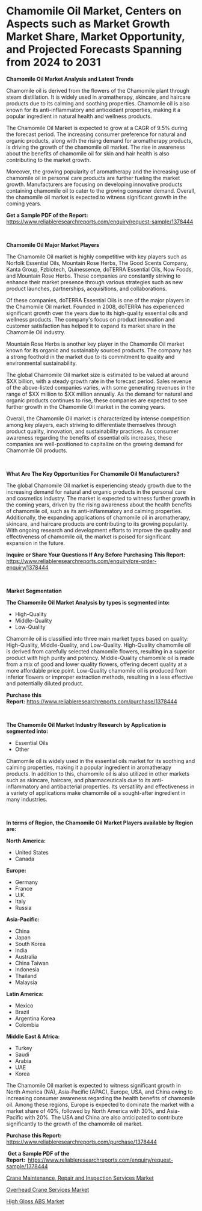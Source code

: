 <p><h1>Chamomile Oil Market, Centers on Aspects such as Market Growth Market Share, Market Opportunity, and Projected Forecasts Spanning from 2024 to 2031</h1></p><p><strong>Chamomile Oil Market Analysis and Latest Trends</strong></p>
<p><p>Chamomile oil is derived from the flowers of the Chamomile plant through steam distillation. It is widely used in aromatherapy, skincare, and haircare products due to its calming and soothing properties. Chamomile oil is also known for its anti-inflammatory and antioxidant properties, making it a popular ingredient in natural health and wellness products.</p><p>The Chamomile Oil Market is expected to grow at a CAGR of 9.5% during the forecast period. The increasing consumer preference for natural and organic products, along with the rising demand for aromatherapy products, is driving the growth of the chamomile oil market. The rise in awareness about the benefits of chamomile oil for skin and hair health is also contributing to the market growth.</p><p>Moreover, the growing popularity of aromatherapy and the increasing use of chamomile oil in personal care products are further fueling the market growth. Manufacturers are focusing on developing innovative products containing chamomile oil to cater to the growing consumer demand. Overall, the chamomile oil market is expected to witness significant growth in the coming years.</p></p>
<p><strong>Get a Sample PDF of the Report:&nbsp;</strong> <a href="https://www.reliableresearchreports.com/enquiry/request-sample/1378444">https://www.reliableresearchreports.com/enquiry/request-sample/1378444</a></p>
<p>&nbsp;</p>
<p><strong>Chamomile Oil Major Market Players</strong></p>
<p><p>The Chamomile Oil market is highly competitive with key players such as Norfolk Essential Oils, Mountain Rose Herbs, The Good Scents Company, Kanta Group, Fzbiotech, Quinessence, doTERRA Essential Oils, Now Foods, and Mountain Rose Herbs. These companies are constantly striving to enhance their market presence through various strategies such as new product launches, partnerships, acquisitions, and collaborations.</p><p>Of these companies, doTERRA Essential Oils is one of the major players in the Chamomile Oil market. Founded in 2008, doTERRA has experienced significant growth over the years due to its high-quality essential oils and wellness products. The company's focus on product innovation and customer satisfaction has helped it to expand its market share in the Chamomile Oil industry.</p><p>Mountain Rose Herbs is another key player in the Chamomile Oil market known for its organic and sustainably sourced products. The company has a strong foothold in the market due to its commitment to quality and environmental sustainability.</p><p>The global Chamomile Oil market size is estimated to be valued at around $XX billion, with a steady growth rate in the forecast period. Sales revenue of the above-listed companies varies, with some generating revenues in the range of $XX million to $XX million annually. As the demand for natural and organic products continues to rise, these companies are expected to see further growth in the Chamomile Oil market in the coming years.</p><p>Overall, the Chamomile Oil market is characterized by intense competition among key players, each striving to differentiate themselves through product quality, innovation, and sustainability practices. As consumer awareness regarding the benefits of essential oils increases, these companies are well-positioned to capitalize on the growing demand for Chamomile Oil products.</p></p>
<p>&nbsp;</p>
<p><strong>What Are The Key Opportunities For Chamomile Oil Manufacturers?</strong></p>
<p><p>The global Chamomile Oil market is experiencing steady growth due to the increasing demand for natural and organic products in the personal care and cosmetics industry. The market is expected to witness further growth in the coming years, driven by the rising awareness about the health benefits of chamomile oil, such as its anti-inflammatory and calming properties. Additionally, the expanding applications of chamomile oil in aromatherapy, skincare, and haircare products are contributing to its growing popularity. With ongoing research and development efforts to improve the quality and effectiveness of chamomile oil, the market is poised for significant expansion in the future.</p></p>
<p><strong>Inquire or Share Your Questions If Any Before Purchasing This Report:</strong> <a href="https://www.reliableresearchreports.com/enquiry/pre-order-enquiry/1378444">https://www.reliableresearchreports.com/enquiry/pre-order-enquiry/1378444</a></p>
<p>&nbsp;</p>
<p><strong>Market Segmentation</strong></p>
<p><strong>The Chamomile Oil Market Analysis by types is segmented into:</strong></p>
<p><ul><li>High-Quality</li><li>Middle-Quality</li><li>Low-Quality</li></ul></p>
<p><p>Chamomile oil is classified into three main market types based on quality: High-Quality, Middle-Quality, and Low-Quality. High-Quality chamomile oil is derived from carefully selected chamomile flowers, resulting in a superior product with high purity and potency. Middle-Quality chamomile oil is made from a mix of good and lower quality flowers, offering decent quality at a more affordable price point. Low-Quality chamomile oil is produced from inferior flowers or improper extraction methods, resulting in a less effective and potentially diluted product.</p></p>
<p><strong>Purchase this Report:&nbsp;</strong><a href="https://www.reliableresearchreports.com/purchase/1378444">https://www.reliableresearchreports.com/purchase/1378444</a></p>
<p>&nbsp;</p>
<p><strong>The Chamomile Oil Market Industry Research by Application is segmented into:</strong></p>
<p><ul><li>Essential Oils</li><li>Other</li></ul></p>
<p><p>Chamomile oil is widely used in the essential oils market for its soothing and calming properties, making it a popular ingredient in aromatherapy products. In addition to this, chamomile oil is also utilized in other markets such as skincare, haircare, and pharmaceuticals due to its anti-inflammatory and antibacterial properties. Its versatility and effectiveness in a variety of applications make chamomile oil a sought-after ingredient in many industries.</p></p>
<p>&nbsp;</p>
<p><strong>In terms of Region, the Chamomile Oil Market Players available by Region are:</strong></p>
<p>
    <p> <strong> North America: </strong>
        <ul>
            <li>United States</li>
            <li>Canada</li>
        </ul>
        </p> 
    <p> <strong> Europe: </strong>
        <ul>
            <li>Germany</li>
            <li>France</li>
            <li>U.K.</li>
            <li>Italy</li>
            <li>Russia</li>
        </ul>
        </p> 
    <p> <strong> Asia-Pacific: </strong>
        <ul>
            <li>China</li>
            <li>Japan</li>
            <li>South Korea</li>
            <li>India</li>
            <li>Australia</li>
            <li>China Taiwan</li>
            <li>Indonesia</li>
            <li>Thailand</li>
            <li>Malaysia</li>
        </ul>
        </p> 
    <p> <strong> Latin America: </strong>
        <ul>
            <li>Mexico</li>
            <li>Brazil</li>
            <li>Argentina Korea</li>
            <li>Colombia</li>
        </ul>
        </p> 
    <p> <strong> Middle East & Africa: </strong>
        <ul>
            <li>Turkey</li>
            <li>Saudi</li>
            <li>Arabia</li>
            <li>UAE</li>
            <li>Korea</li>
        </ul>
    </p>
    </p>
<p><p>The Chamomile Oil market is expected to witness significant growth in North America (NA), Asia-Pacific (APAC), Europe, USA, and China owing to increasing consumer awareness regarding the health benefits of chamomile oil. Among these regions, Europe is expected to dominate the market with a market share of 40%, followed by North America with 30%, and Asia-Pacific with 20%. The USA and China are also anticipated to contribute significantly to the growth of the chamomile oil market.</p></p>
<p><strong>Purchase this Report: </strong><a href="https://www.reliableresearchreports.com/purchase/1378444">https://www.reliableresearchreports.com/purchase/1378444</a></p>
<p>&nbsp;<strong>Get a Sample PDF of the Report:&nbsp;&nbsp;</strong><a href="https://www.reliableresearchreports.com/enquiry/request-sample/1378444">https://www.reliableresearchreports.com/enquiry/request-sample/1378444</a></p>
<p><strong></strong></p>
<p><p><a href="https://view.publitas.com/reportprime-1/crane-maintenance-repair-and-inspection-services-market-size-share-trends-analysis-report-by-application-regional-outlook-competitive-strategies-and-segment-forecasts-2023-2030/">Crane Maintenance, Repair and Inspection Services Market</a></p><p><a href="https://view.publitas.com/reportprime-1/overhead-crane-services-market-size-share-trends-analysis-report-by-material-by-type-by-end-user-by-region-and-segment-forecasts-2023-2030/">Overhead Crane Services Market</a></p><p><a href="https://view.publitas.com/reportprime-1/high-gloss-abs-market-size-market-trends-and-growth-outlook-forecasted-for-period-from-2023-to-2030/">High Gloss ABS Market</a></p></p>